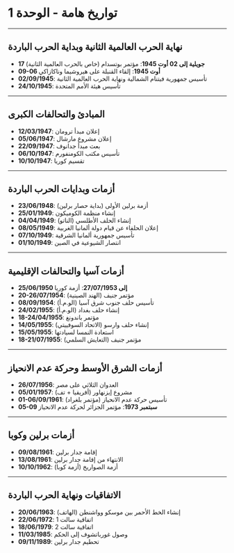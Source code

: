 # تواريخ هامة - الوحدة 1

---

## نهاية الحرب العالمية الثانية وبداية الحرب الباردة

- **17 جويلية إلى 02 أوت 1945**: مؤتمر بوتسدام (خاص بالحرب العالمية الثانية)
- **09-06 أوت 1945**: إلقاء القنبلة على هيروشيما وناكازاكي
- **02/09/1945**: تأسيس جمهورية فيتنام الشمالية ونهاية الحرب العالمية الثانية
- **24/10/1945**: تأسيس هيئة الأمم المتحدة

---

## المبادئ والتحالفات الكبرى

- **12/03/1947**: إعلان مبدأ ترومان
- **05/06/1947**: إعلان مشروع مارشال
- **22/09/1947**: بعث مبدأ جدانوف
- **06/10/1947**: تأسيس مكتب الكومنفورم
- **10/10/1947**: تقسيم كوريا

---

## أزمات وبدايات الحرب الباردة

- **23/06/1948**: أزمة برلين الأولى (بداية حصار برلين)
- **25/01/1949**: إنشاء منظمة الكوميكون
- **04/04/1949**: إنشاء الحلف الأطلسي (الناتو)
- **08/05/1949**: إعلان الحلفاء عن قيام دولة ألمانيا الغربية
- **07/10/1949**: تأسيس جمهورية ألمانيا الشرقية
- **01/10/1949**: انتصار الشيوعية في الصين

---

## أزمات آسيا والتحالفات الإقليمية

- **25/06/1950 إلى 27/07/1953**: أزمة كوريا
- **20-26/07/1954**: مؤتمر جنيف (الهند الصينية)
- **08/09/1954**: تأسيس حلف جنوب شرق آسيا (الو.م.أ)
- **24/02/1955**: إنشاء حلف بغداد (الو.م.أ)
- **18-24/04/1955**: مؤتمر باندونغ
- **14/05/1955**: إنشاء حلف وارسو (الاتحاد السوفييتي)
- **15/05/1955**: استعادة النمسا لسيادتها
- **18-21/07/1955**: مؤتمر جنيف (التعايش السلمي)

---

## أزمات الشرق الأوسط وحركة عدم الانحياز

- **26/07/1956**: العدوان الثلاثي على مصر
- **05/01/1957**: مشروع إيزنهاور (أفريقيا + تف)
- **01-06/09/1961**: تأسيس حركة عدم الانحياز (مؤتمر بلغراد)
- **05-09 سبتمبر 1973**: مؤتمر الجزائر لحركة عدم الانحياز

---

## أزمات برلين وكوبا

- **09/08/1961**: إقامة جدار برلين
- **13/08/1961**: الانتهاء من إقامة جدار برلين
- **10/10/1962**: أزمة الصواريخ (أزمة كوبا)

---

## الاتفاقيات ونهاية الحرب الباردة

- **20/06/1963**: إنشاء الخط الأحمر بين موسكو وواشنطن (الهاتف)
- **22/06/1972**: اتفاقية سالت 1
- **18/06/1979**: اتفاقية سالت 2
- **11/03/1985**: وصول غورباتشوف إلى الحكم
- **09/11/1989**: تحطيم جدار برلين
